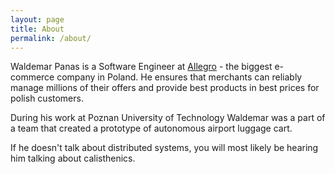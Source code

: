 ```yaml
---
layout: page
title: About
permalink: /about/
---
```


Waldemar Panas is a Software Engineer at [Allegro](https://allegro.pl) - the biggest e-commerce company in Poland. 
He ensures that merchants can reliably manage millions of their offers and provide best products in best prices for polish customers.

During his work at Poznan University of Technology Waldemar was a part of a team that created a prototype of autonomous airport luggage cart.

If he doesn't talk about distributed systems, you will most likely be hearing him talking about calisthenics.
